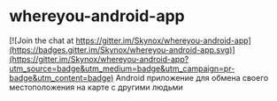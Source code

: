 # whereyou-android-app

[![Join the chat at https://gitter.im/Skynox/whereyou-android-app](https://badges.gitter.im/Skynox/whereyou-android-app.svg)](https://gitter.im/Skynox/whereyou-android-app?utm_source=badge&utm_medium=badge&utm_campaign=pr-badge&utm_content=badge)
Android приложение для обмена своего местоположения на карте с другими людьми
